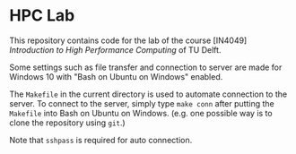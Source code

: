 # HPC Lab

This repository contains code for the lab of the course [IN4049] *Introduction to High Performance Computing* of TU Delft.

Some settings such as file transfer and connection to server are made for Windows 10 with "Bash on Ubuntu on Windows" enabled.

The `Makefile` in the current directory is used to automate connection to the server.
To connect to the server, simply type `make conn` after putting the `Makefile` into Bash on Ubuntu on Windows.
(e.g. one possible way is to clone the repository using `git`.)

Note that `sshpass` is required for auto connection.
